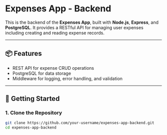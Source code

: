 # Expenses App - Backend

This is the backend of the **Expenses App**, built with **Node.js**, **Express**, and **PostgreSQL**. It provides a RESTful API for managing user expenses including creating and reading expense records.

---

## 📦 Features

- REST API for expense CRUD operations
- PostgreSQL for data storage
- Middleware for logging, error handling, and validation

---

## 🚀 Getting Started

### 1. Clone the Repository

```bash
git clone https://github.com/your-username/expenses-app-backend.git
cd expenses-app-backend
